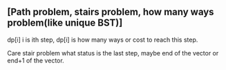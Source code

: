 ## [Path problem, stairs problem, how many ways problem(like unique BST)]
dp[i] i is ith step, dp[i] is how many ways or cost to reach this step.

Care stair problem what status is the last step, maybe end of the vector or end+1 of the vector.
